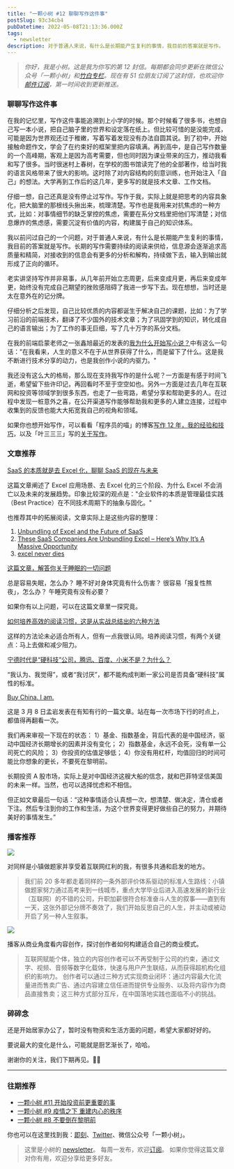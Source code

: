 ```yaml
---
title: "一颗小树 #12 聊聊写作这件事"
postSlug: 93c34cb4
pubDatetime: 2022-05-08T21:13:36.000Z
tags:
  - newsletter
description: 对于普通人来说，有什么是长期能产生复利的事情，我目前的答案就是写作。
---
```


> _你好，我是小树。这是我为你写的第 12 封信。每期都会同步更新在微信公众号「一颗小树」和[竹白专栏](https://xiaoshu.zhubai.love)。现在有 51 位朋友订阅了这封信，也欢迎你[邮件订阅](https://xiaoshu.zhubai.love)，第一时间收到更新推送。_

### 聊聊写作这件事

在我的记忆里，写作这件事能追溯到上小学的时候。那个时候看了很多书，也想自己写一本小说，把自己脑子里的世界和设定落在纸上。但比较可惜的是没能完成，可能是因为世界观还过于稚嫩，写着写着发现没有办法自圆其说。到了初中，开始接触命题作文，学会了在约束好的框架里把内容填满。再到高中，是自己写作数量的一个高峰期，客观上是因为高考需要，但也同时因为课业带来的压力，推动我看和写了很多。当时很迷村上春树，在学校的图书馆读完了他的全部著作，给当时我的语言风格带来了很大的影响。这时除了对内容结构的刻意训练，也开始注入「自己」的想法。大学再到工作后的这几年，更多写的就是技术文章、工作文档。

仔细一想，自己还真是没有停止过写作。写作于我，实际上就是把思考的内容具象化，把大脑里的那根线头揪出来，梳理清楚。写作也是我用来对抗焦虑的一种方式，比如：对事情细节的缺乏掌控的焦虑，需要在系分文档里把他们写清楚；对信息爆炸的焦虑感，需要沉淀有价值的内容，构建属于自己的知识体系。

我以前问过自己的一个问题，对于普通人来说，有什么是长期能产生复利的事情，我目前的答案就是写作。长期的写作需要持续的阅读来供给，信息源会逐渐追求高质量和精简，对接收到的信息会有更多的分析和解构，持续做下去，输入到输出就形成了正向的循环。

老实讲坚持写作并非易事，从几年前开始立志周更，后来变成月更，再后来变成年更，始终没有完成自己期望的挫败感阻碍了我进一步写下去。现在想想，当时还是太在意外在的记分牌。

仔细分析之后发现，自己比较优质的内容都诞生于解决自己的课题，比如：为了学习前沿的前端技术，翻译了不少国外的技术文章；为了巩固学到的知识，转化成自己的语言输出；为了工作的事无巨细，写了几十万字的系分文档。

在我的前端启蒙老师之一张鑫旭最近的发表的[我为什么开始写小说？](http://mp.weixin.qq.com/s?__biz=MzI5MTA4ODA3NQ==&mid=2247483804&idx=1&sn=6dc04c1aca661d09138ed8dfd7f5bba5&chksm=ec14b238db633b2e0c201570eaa7ba299ae79da3fbd362c3731721df745448a29353ccee82f7&mpshare=1&scene=1&srcid=0506YpjBVlTdJjNDgojOnHqo&sharer_sharetime=1651816524552&sharer_shareid=4c63140522fe404b48188e25cc789c37#rd)中有这么一句话："在我看来，人生的意义不在于从世界获得了什么，而是留下了什么。这是我不断进行技术分享的动力，也是我创作小说的内驱力。"

我还没有这么大的格局，那么现在支持我写作的是什么呢？一方面是有感于时间飞逝，希望留下些许印记，再回看时不至于空空如也。另外一方面是过去几年在互联网和投资等领域学到很多东西，也走了一些弯路，希望分享和帮助更多的人。在过程中发现一桩意外之喜，在公开渠道写作能够帮助我和更多的人建立连接，过程中收集到的反馈也能大大拓宽我自己的视角和领域。

如果你也想开始写作，可以看看「程序员的喵」的博客[写作 12 年，我的经验和技巧](https://catcoding.me/p/writing-for-joy/)，以及「叶三三三」写的[关于写作](http://mp.weixin.qq.com/s?__biz=MzU4ODg1NjU5MQ==&mid=2247484126&idx=1&sn=e33419714c474d31eda9e50f16532224&chksm=fdd72ebecaa0a7a881a6c4d57f76938875a37a9945ed509da9128d10a1a6ad33162e18cbffea&mpshare=1&scene=1&srcid=0505I2LgqmnfVInZJotE7ykQ&sharer_sharetime=1651731707974&sharer_shareid=4c63140522fe404b48188e25cc789c37#rd)。

### 文章推荐

[SaaS 的本质就是去 Excel 化，聊聊 SaaS 的现在与未来](http://mp.weixin.qq.com/s?__biz=MzU4NDcyMTc4MQ==&mid=2247483805&idx=1&sn=8a12358c867b2b2d9e4067616cbf95b2&chksm=fd943587cae3bc9198f427310352aaf8074c9a6fb92973bb871c51853d2543d44edbc80e1ccc&mpshare=1&scene=1&srcid=05063SdiMp5pS9OB0k76WRNn&sharer_sharetime=1651832339666&sharer_shareid=4c63140522fe404b48188e25cc789c37#rd)

这篇文章阐述了 Excel 应用场景、去 Excel 化的三个阶段、为什么 Excel 不会消亡以及未来的发展趋势。印象比较深的观点是："企业软件的本质是管理最佳实践（Best Practice）在不同技术周期下的抽象与固化。"

也推荐其中的拓展阅读，文章实际上是这些内容的整理：

1. [Unbundling of Excel and the Future of SaaS](https://www.venturescale.to/post/unbundling-of-excel-and-the-future-of-saas)
2. [These SaaS Companies Are Unbundling Excel – Here’s Why It’s A Massive Opportunity](https://foundationinc.co/lab/the-saas-opportunity-of-unbundling-excel/)
3. [excel never dies](https://www.notboring.co/p/excel-never-dies)

[这篇文章，解答你关于睡眠的一切问题](http://mp.weixin.qq.com/s?__biz=MzAxNTY0NjEzNg==&mid=2247486863&idx=1&sn=44e07771737a89fd9c317902e368e7ca&chksm=9b81a158acf6284e8feae8b2a457b84f6c5dc791f2dfed7673aa6ca2b631272b1fe006fd6ed3&mpshare=1&scene=1&srcid=0505r23wT3Qt0sfPUH8XO1Oh&sharer_sharetime=1651758377457&sharer_shareid=4c63140522fe404b48188e25cc789c37#rd)

总是容易失眠，怎么办？
睡不好对身体究竟有什么伤害？
很容易「报复性熬夜」，怎么办？
午睡究竟有没有必要？

如果你有以上问题，可以在这篇文章里一探究竟。

[如何培养高效的阅读习惯，这是从实战总结出的六种方法](https://mp.weixin.qq.com/s/dd8mgBqVnrQLp-jge3qKYw)

这样的方法论未必适合所有人，但有一点我很认同。培养阅读习惯，有两个关键点：马上去做和减少阻力。

[宁德时代是“硬科技”公司，腾讯、百度、小米不是？为什么？](http://mp.weixin.qq.com/s?__biz=MzIxMDgyMTM0NQ==&mid=2247494433&idx=1&sn=e89888eb32f718f407f858175732810a&chksm=975c62afa02bebb970a10b01e60d8b8e10049e44dabb13b552570c26751dc767645260eed46d&mpshare=1&scene=1&srcid=0505BQR1h03tIegPxJa3Ut0Z&sharer_sharetime=1651736724613&sharer_shareid=4c63140522fe404b48188e25cc789c37#rd)

“我认为、我觉得”，或者“我讨厌”，都不能构成判断一家公司是否具备“硬科技”属性的标准。

[Buy China. I am.](https://youzhiyouxing.cn/n/materials/1185)

这是 3 月 8 日孟岩发表在有知有行的一篇文章。站在每一次市场下行的时点上，都值得再翻看一次。

我们再来审视一下现在的状态：
1）基金、指数基金，背后代表的是中国经济，驱动中国经济长期增长的因素并没有变化；
2）指数基金，永远不会死，没有单一公司死亡的风险；
3）你投资的估值足够低；
4）你没有用杠杆，均值回归的时间可能比你想象的更长，不要死在黎明前。

长期投资 A 股市场，实际上是对中国经济这艘大船的信念，就和巴菲特坚信美国的未来一样。当然，也可以选择忧虑和不相信。

但正如文章最后一句话：“这种事情适合认真想一次，想清楚、做决定，清仓或者下注。然后专注到你的工作和生活，为这个世界变得更好做些自己的努力，并期待美好的事情发生。”

### 播客推荐

![](/images/newsletter-12/1.jpeg)

对同样是小镇做题家并享受着互联网红利的我，有很多共通和启发的地方。

> 我们前 20 多年都走着同样的一条外部评价体系驱动的标准人生路线：小镇做题家努力通过高考来到一线城市，重点大学毕业后进入高速发展的新行业（互联网）的不错的公司，升职加薪很符合标准奋斗人生的叙事——直到有一天，这张外部记分牌不奏效了，我们开始反思自己的人生，并主动或被动开启了另一种人生叙事。

![](/images/newsletter-12/2.jpeg)

播客从商业角度看内容创作，探讨创作者如何构建适合自己的商业模式。

> 互联网赋能个体，独立的内容创作者可以不再受制于公司的约束，通过文字、视频、音频等数字化载体，快速与用户产生联结，从而获得超机构化组织的影响力。
> 创作者可以通过三种方式实现商业闭环：通过内容最大化流量进而售卖广告、通过内容建立信任进而提供专业服务、以及将内容作为商品直接售卖；这三种方式部分互斥，在中国落地实践也面临不小的挑战。

### 碎碎念

还是开始居家办公了，暂时没有物资和生活方面的问题，希望大家都好好的。

要说最大的变化是什么，可能就是厨艺渐长了，哈哈。

谢谢你的关注，我们下期再见。👋🏻

---

### 往期推荐

- [一颗小树 #11 开始投资前更重要的事](https://xiaoshu.zhubai.love/posts/2132745094586081280)
- [一颗小树 #9 疫情之下 重建内心的秩序](https://xiaoshu.zhubai.love/posts/2127657453835132928)
- [一颗小树 #8 不要倒在黎明前](https://xiaoshu.zhubai.love/posts/2125116827176398848)

你也可以在这里找到我：[即刻](https://okjk.co/3Vsn5T)、[Twitter](https://twitter.com/yeshu_in_future)、微信公众号「一颗小树」。

> 这里是小树的 [newsletter](https://xiaoshu.zhubai.love)。 每周一发布，欢迎[订阅](https://xiaoshu.zhubai.love)。
> 如果你觉得这篇文章对你有用，欢迎分享给更多好友。
